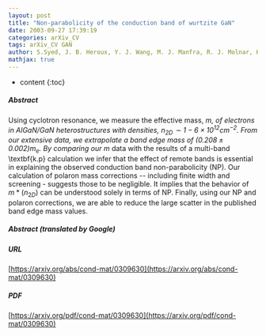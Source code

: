 ```yaml
---
layout: post
title: "Non-parabolicity of the conduction band of wurtzite GaN"
date: 2003-09-27 17:39:19
categories: arXiv_CV
tags: arXiv_CV GAN
author: S.Syed, J. B. Heroux, Y. J. Wang, M. J. Manfra, R. J. Molnar, H. L. Stormer
mathjax: true
---
```


* content
{:toc}

##### Abstract
Using cyclotron resonance, we measure the effective mass, $m$*, of electrons in AlGaN/GaN heterostructures with densities, $n_{2D}\sim 1-6\times10^{12}$cm$^{-2}$. From our extensive data, we extrapolate a band edge mass of $(0.208\pm0.002) m_e$. By comparing our $m$* data with the results of a multi-band \textbf{k.p} calculation we infer that the effect of remote bands is essential in explaining the observed conduction band non-parabolicity (NP). Our calculation of polaron mass corrections -- including finite width and screening - suggests those to be negligible. It implies that the behavior of $m*(n_{2D})$ can be understood solely in terms of NP. Finally, using our NP and polaron corrections, we are able to reduce the large scatter in the published band edge mass values.

##### Abstract (translated by Google)


##### URL
[https://arxiv.org/abs/cond-mat/0309630](https://arxiv.org/abs/cond-mat/0309630)

##### PDF
[https://arxiv.org/pdf/cond-mat/0309630](https://arxiv.org/pdf/cond-mat/0309630)


